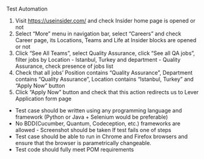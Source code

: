 Test Automation 
1. Visit https://useinsider.com/ and check Insider home page is opened or not 
2. Select “More” menu in navigation bar, select “Careers” and check Career page, its Locations, Teams and Life at Insider blocks are opened or not 
3. Click “See All Teams”, select Quality Assurance, click “See all QA jobs”, filter jobs by Location - Istanbul, Turkey and department - Quality Assurance, check presence of jobs list 
4. Check that all jobs’ Position contains “Quality Assurance”, Department contains “Quality Assurance”, Location contains “Istanbul, Turkey” and “Apply Now” button 
5. Click “Apply Now” button and check that this action redirects us to Lever Application form page 

- Test case should be written using any programming language and framework (Python or Java + Selenium would be preferable) 
- No BDD(Cucumber, Quantum, Codeception, etc.) frameworks are allowed - Screenshot should be taken If test fails one of steps 
- Test case should be able to run in Chrome and Firefox browsers and ensure that the browser is parametrically changeable. 
- Test code should fully meet POM requirements
